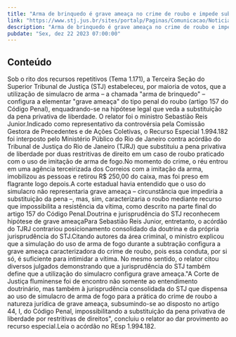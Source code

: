 ```yaml
---
title: "Arma de brinquedo é grave ameaça no crime de roubo e impede substituição de pena"
link: "https://www.stj.jus.br/sites/portalp/Paginas/Comunicacao/Noticias/2023/22122023-Arma-de-brinquedo-e-grave-ameaca-no-crime-de-roubo-e-impede-substituicao-de-pena.aspx"
description: "Arma de brinquedo é grave ameaça no crime de roubo e impede substituição de pena"
pubdate: "Sex, dez 22 2023 07:00:00"
---
```


## Conteúdo

Sob o rito dos recursos repetitivos (Tema 1.171), a Terceira Seção do Superior Tribunal de Justiça (STJ) estabeleceu, por maioria de votos, que a utilização de simulacro de arma – a chamada "arma de brinquedo" – configura a elementar "grave ameaça" do tipo penal do roubo (artigo 157 do Código Penal), enquadrando-se na hipótese legal que veda a substituição da pena privativa de liberdade. O relator foi o ministro Sebastião Reis Junior.Indicado como representativo da controvérsia pela Comissão Gestora de Precedentes e de Ações Coletivas, o Recurso Especial 1.994.182 foi interposto pelo Ministério Público do Rio de Janeiro contra acórdão do Tribunal de Justiça do Rio de Janeiro (TJRJ) que substituiu a pena privativa de liberdade por duas restritivas de direito em um caso de roubo praticado com o uso de imitação de arma de fogo.No momento do crime, o réu entrou em uma agência terceirizada dos Correios com a imitação da arma, imobilizou as pessoas e retirou R$ 250,00 do caixa, mas foi preso em flagrante logo depois.A corte estadual havia entendido que o uso do simulacro não representaria grave ameaça – circunstância que impediria a substituição da pena –, mas, sim, caracterizaria o roubo mediante recurso que impossibilita a resistência da vítima, como descrito na parte final do artigo 157 do Código Penal.Doutrina e jurisprudência do STJ reconhecem hipótese de grave ameaçaPara Sebastião Reis Junior, entretanto, o acórdão do TJRJ contrariou posicionamento consolidado da doutrina e da própria jurisprudência do STJ.Citando autores da área criminal, o ministro explicou que a simulação do uso de arma de fogo durante a subtração configura a grave ameaça caracterizadora do crime de roubo, pois essa conduta, por si só, é suficiente para intimidar a vítima. No mesmo sentido, o relator citou diversos julgados demonstrando que a jurisprudência do STJ também define que a utilização do simulacro configura grave ameaça."A Corte de Justiça fluminense foi de encontro não somente ao entendimento doutrinário, mas também à jurisprudência consolidada do STJ que dispensa ao uso de simulacro de arma de fogo para a prática do crime de roubo a natureza jurídica de grave ameaça, subsumindo-se ao disposto no artigo 44, I, do Código Penal, impossibilitando a substituição da pena privativa de liberdade por restritivas de direitos", concluiu o relator ao dar provimento ao recurso especial.Leia o acórdão no REsp 1.994.182.
